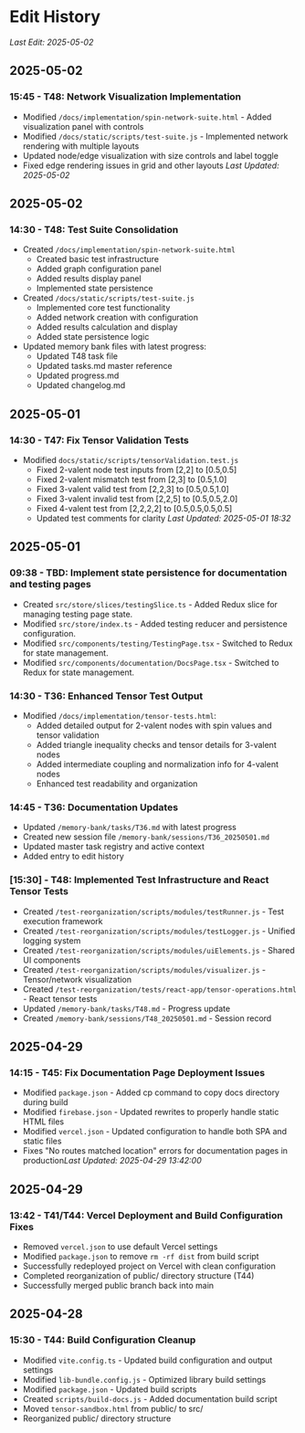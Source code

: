 # Edit History
*Last Edit: 2025-05-02*

## 2025-05-02
### 15:45 - T48: Network Visualization Implementation
- Modified `/docs/implementation/spin-network-suite.html` - Added visualization panel with controls
- Modified `/docs/static/scripts/test-suite.js` - Implemented network rendering with multiple layouts
- Updated node/edge visualization with size controls and label toggle
- Fixed edge rendering issues in grid and other layouts
*Last Updated: 2025-05-02*

## 2025-05-02
### 14:30 - T48: Test Suite Consolidation
- Created `/docs/implementation/spin-network-suite.html`
  - Created basic test infrastructure
  - Added graph configuration panel
  - Added results display panel
  - Implemented state persistence
- Created `/docs/static/scripts/test-suite.js`
  - Implemented core test functionality
  - Added network creation with configuration
  - Added results calculation and display
  - Added state persistence logic
- Updated memory bank files with latest progress:
  - Updated T48 task file
  - Updated tasks.md master reference
  - Updated progress.md
  - Updated changelog.md

## 2025-05-01
### 14:30 - T47: Fix Tensor Validation Tests
- Modified `docs/static/scripts/tensorValidation.test.js`
  - Fixed 2-valent node test inputs from [2,2] to [0.5,0.5]
  - Fixed 2-valent mismatch test from [2,3] to [0.5,1.0]
  - Fixed 3-valent valid test from [2,2,3] to [0.5,0.5,1.0]
  - Fixed 3-valent invalid test from [2,2,5] to [0.5,0.5,2.0]
  - Fixed 4-valent test from [2,2,2,2] to [0.5,0.5,0.5,0.5]
  - Updated test comments for clarity
*Last Updated: 2025-05-01 18:32*

## 2025-05-01
### 09:38 - TBD: Implement state persistence for documentation and testing pages
- Created `src/store/slices/testingSlice.ts` - Added Redux slice for managing testing page state.
- Modified `src/store/index.ts` - Added testing reducer and persistence configuration.
- Modified `src/components/testing/TestingPage.tsx` - Switched to Redux for state management.
- Modified `src/components/documentation/DocsPage.tsx` - Switched to Redux for state management.

### 14:30 - T36: Enhanced Tensor Test Output
- Modified `/docs/implementation/tensor-tests.html`:
  - Added detailed output for 2-valent nodes with spin values and tensor validation
  - Added triangle inequality checks and tensor details for 3-valent nodes
  - Added intermediate coupling and normalization info for 4-valent nodes
  - Enhanced test readability and organization

### 14:45 - T36: Documentation Updates
- Updated `/memory-bank/tasks/T36.md` with latest progress
- Created new session file `/memory-bank/sessions/T36_20250501.md`
- Updated master task registry and active context
- Added entry to edit history

### [15:30] - T48: Implemented Test Infrastructure and React Tensor Tests
- Created `/test-reorganization/scripts/modules/testRunner.js` - Test execution framework
- Created `/test-reorganization/scripts/modules/testLogger.js` - Unified logging system
- Created `/test-reorganization/scripts/modules/uiElements.js` - Shared UI components
- Created `/test-reorganization/scripts/modules/visualizer.js` - Tensor/network visualization
- Created `/test-reorganization/tests/react-app/tensor-operations.html` - React tensor tests
- Updated `/memory-bank/tasks/T48.md` - Progress update
- Created `/memory-bank/sessions/T48_20250501.md` - Session record

## 2025-04-29
### 14:15 - T45: Fix Documentation Page Deployment Issues
- Modified `package.json` - Added cp command to copy docs directory during build
- Modified `firebase.json` - Updated rewrites to properly handle static HTML files
- Modified `vercel.json` - Updated configuration to handle both SPA and static files
- Fixes "No routes matched location" errors for documentation pages in production*Last Updated: 2025-04-29 13:42:00*

## 2025-04-29
### 13:42 - T41/T44: Vercel Deployment and Build Configuration Fixes
- Removed `vercel.json` to use default Vercel settings
- Modified `package.json` to remove `rm -rf dist` from build script
- Successfully redeployed project on Vercel with clean configuration
- Completed reorganization of public/ directory structure (T44)
- Successfully merged public branch back into main

## 2025-04-28
### 15:30 - T44: Build Configuration Cleanup
- Modified `vite.config.ts` - Updated build configuration and output settings
- Modified `lib-bundle.config.js` - Optimized library build settings
- Modified `package.json` - Updated build scripts
- Created `scripts/build-docs.js` - Added documentation build script
- Moved `tensor-sandbox.html` from public/ to src/
- Reorganized public/ directory structure